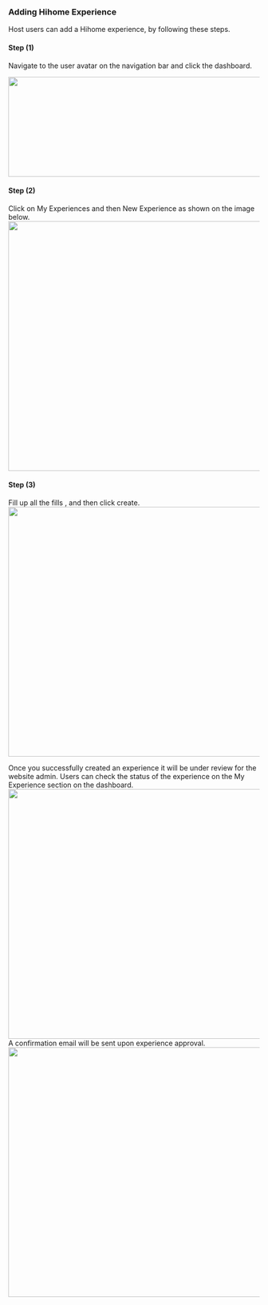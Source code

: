 ### Adding Hihome Experience

Host users can add a Hihome experience, by following these steps.

<h4><strong>Step (1)</strong></h4>
Navigate to the user avatar on the navigation bar and click the dashboard.

<img height="200px" width="750px" src="/images/experiences/host/01-host-experience.png"></img>

<h4><strong>Step (2)</strong></h4>
Click on My Experiences and then New Experience as shown on the image below.
<img height="500px" width="750px" src="/images/experiences/host/02-host-experience.png"></img>

<h4><strong>Step (3)</strong></h4>
Fill up all the fills , and then click create.
<img height="500px" width="750px" src="/images/experiences/host/03-host-experience.png"></img>

Once you successfully created an experience it will be under review for the website admin. Users can check the status of the experience on the My Experience section on the dashboard.
<img height="500px" width="750px" src="/images/experiences/host/04-host-experience.png"></img>
A confirmation email will be sent upon experience approval.
<img height="500px" width="750px" src="/images/experiences/host/05-host-experience.png"></img>
